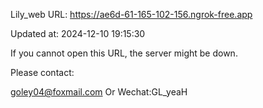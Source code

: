 Lily_web URL: https://ae6d-61-165-102-156.ngrok-free.app

Updated at: 2024-12-10 19:15:30

If you cannot open this URL, the server might be down.

Please contact: 

goley04@foxmail.com Or Wechat:GL_yeaH